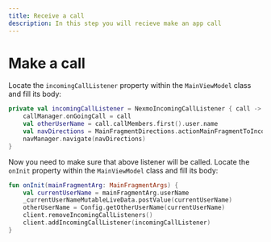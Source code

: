 ```yaml
---
title: Receive a call
description: In this step you will recieve make an app call
---
```


# Make a call

Locate the `incomingCallListener` property within the `MainViewModel` class and fill its body:

```kotlin
private val incomingCallListener = NexmoIncomingCallListener { call ->
    callManager.onGoingCall = call
    val otherUserName = call.callMembers.first().user.name
    val navDirections = MainFragmentDirections.actionMainFragmentToIncomingCallFragment(otherUserName)
    navManager.navigate(navDirections)
}
```

Now you need to make sure that above listener will be called. Locate the `onInit` property within the `MainViewModel` class and fill its body:

```kotlin
fun onInit(mainFragmentArg: MainFragmentArgs) {
    val currentUserName = mainFragmentArg.userName
    _currentUserNameMutableLiveData.postValue(currentUserName)
    otherUserName = Config.getOtherUserName(currentUserName)
    client.removeIncomingCallListeners()
    client.addIncomingCallListener(incomingCallListener)
}
```
